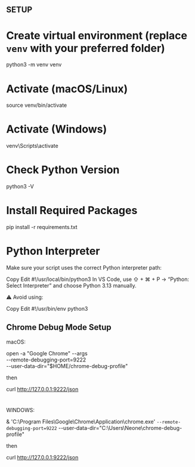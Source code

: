 ## SETUP

# Create virtual environment (replace `venv` with your preferred folder)
python3 -m venv venv

# Activate (macOS/Linux)
source venv/bin/activate

# Activate (Windows)
venv\Scripts\activate

# Check Python Version
python3 -V

# Install Required Packages
pip install -r requirements.txt

# Python Interpreter
Make sure your script uses the correct Python interpreter path:

Copy
Edit
#!/usr/local/bin/python3
In VS Code, use ⇧ + ⌘ + P → “Python: Select Interpreter” and choose Python 3.13 manually.

⚠️ Avoid using:

Copy
Edit
#!/usr/bin/env python3


## Chrome Debug Mode Setup

macOS:

open -a "Google Chrome" --args \
  --remote-debugging-port=9222 \
  --user-data-dir="$HOME/chrome-debug-profile"

then

curl http://127.0.0.1:9222/json
#
WINDOWS:

& 'C:\Program Files\Google\Chrome\Application\chrome.exe' `
  --remote-debugging-port=9222 `
  --user-data-dir="C:\Users\Neone\chrome-debug-profile"

then

curl http://127.0.0.1:9222/json